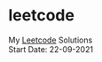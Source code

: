 # leetcode
My <a href= "https://leetcode.com/yashitanamdeo/">Leetcode</a> Solutions
<br>
Start Date: 22-09-2021
